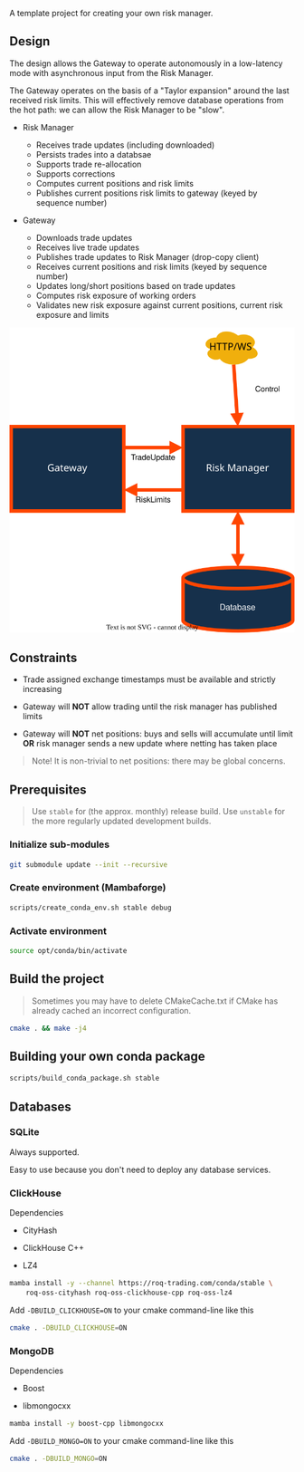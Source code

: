 A template project for creating your own risk manager.


## Design

The design allows the Gateway to operate autonomously in a low-latency mode with asynchronous
input from the Risk Manager.

The Gateway operates on the basis of a "Taylor expansion" around the last received risk limits.
This will effectively remove database operations from the hot path: we can allow the Risk Manager
to be "slow".

* Risk Manager

  * Receives trade updates (including downloaded)
  * Persists trades into a databsae
  * Supports trade re-allocation
  * Supports corrections
  * Computes current positions and risk limits
  * Publishes current positions risk limits to gateway (keyed by sequence number)

* Gateway

  * Downloads trade updates
  * Receives live trade updates
  * Publishes trade updates to Risk Manager (drop-copy client)
  * Receives current positions and risk limits (keyed by sequence number)
  * Updates long/short positions based on trade updates
  * Computes risk exposure of working orders
  * Validates new risk exposure against current positions, current risk exposure and limits

![Design](/assets/images/risk_manager.svg)

## Constraints

* Trade assigned exchange timestamps must be available and strictly increasing

* Gateway will **NOT** allow trading until the risk manager has published limits

* Gateway will **NOT** net positions: buys and sells will accumulate until limit **OR**
  risk manager sends a new update where netting has taken place

> Note! It is non-trivial to net positions: there may be global concerns.


## Prerequisites

> Use `stable` for (the approx. monthly) release build.
> Use `unstable` for the more regularly updated development builds.

### Initialize sub-modules

```bash
git submodule update --init --recursive
```

### Create environment (Mambaforge)

```bash
scripts/create_conda_env.sh stable debug
```

### Activate environment

```bash
source opt/conda/bin/activate
```

## Build the project

> Sometimes you may have to delete CMakeCache.txt if CMake has already cached an incorrect configuration.

```bash
cmake . && make -j4
```

## Building your own conda package

```bash
scripts/build_conda_package.sh stable
```

## Databases

### SQLite

Always supported.

Easy to use because you don't need to deploy any database services.

### ClickHouse

Dependencies

* CityHash

* ClickHouse C++

* LZ4

```bash
mamba install -y --channel https://roq-trading.com/conda/stable \
	roq-oss-cityhash roq-oss-clickhouse-cpp roq-oss-lz4
```

Add `-DBUILD_CLICKHOUSE=ON` to your cmake command-line like this

```bash
cmake . -DBUILD_CLICKHOUSE=ON
```
### MongoDB

Dependencies

* Boost

* libmongocxx

```bash
mamba install -y boost-cpp libmongocxx
```

Add `-DBUILD_MONGO=ON` to your cmake command-line like this

```bash
cmake . -DBUILD_MONGO=ON
```
